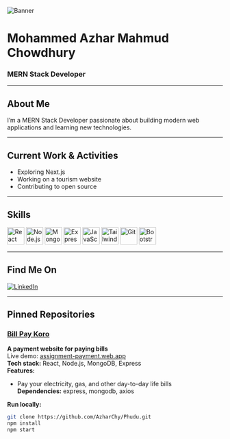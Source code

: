 <!-- Banner Image -->
![Banner](https://via.placeholder.com/900x200?text=MERN+Stack+Developer+Banner)

# Mohammed Azhar Mahmud Chowdhury  
### MERN Stack Developer

---

## About Me  
I’m a MERN Stack Developer passionate about building modern web applications and learning new technologies.

---

## Current Work & Activities  
- Exploring Next.js  
- Working on a tourism website  
- Contributing to open source  

---

## Skills  
<div>
  <img alt="React" src="https://cdn.jsdelivr.net/gh/devicons/devicon/icons/react/react-original.svg" width="40" height="40"/>
  <img alt="Node.js" src="https://cdn.jsdelivr.net/gh/devicons/devicon/icons/nodejs/nodejs-original.svg" width="40" height="40"/>
  <img alt="MongoDB" src="https://cdn.jsdelivr.net/gh/devicons/devicon/icons/mongodb/mongodb-original.svg" width="40" height="40"/>
  <img alt="Express" src="https://cdn.jsdelivr.net/gh/devicons/devicon/icons/express/express-original.svg" width="40" height="40"/>
  <img alt="JavaScript" src="https://cdn.jsdelivr.net/gh/devicons/devicon/icons/javascript/javascript-original.svg" width="40" height="40"/>
  <img alt="Tailwind CSS" src="https://upload.wikimedia.org/wikipedia/commons/d/d5/Tailwind_CSS_Logo.svg" width="40" height="40" />
  <img alt="Git" src="https://cdn.jsdelivr.net/gh/devicons/devicon/icons/git/git-original.svg" width="40" height="40"/>

  <img alt="Bootstrap" src="https://cdn.jsdelivr.net/gh/devicons/devicon/icons/bootstrap/bootstrap-plain.svg" width="40" height="40"/>
</div>

---

## Find Me On  
[![LinkedIn](https://img.shields.io/badge/LinkedIn-blue?logo=linkedin&logoColor=white)](https://www.linkedin.com/in/md-azhar-mahmud-chowdhury-aa867232a)

---

## Pinned Repositories  

### [Bill Pay Koro](https://github.com/AzharChy/Phudu)  
**A payment website for paying bills**  
Live demo: [assignment-payment.web.app](https://assignment-payment.web.app/)  
**Tech stack:** React, Node.js, MongoDB, Express  
**Features:**  
- Pay your electricity, gas, and other day-to-day life bills  
**Dependencies:** express, mongodb, axios  

**Run locally:**  
```bash
git clone https://github.com/AzharChy/Phudu.git
npm install
npm start

